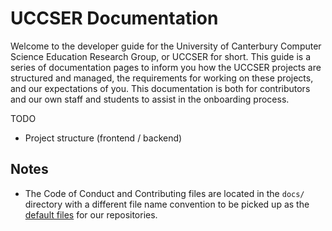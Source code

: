 # UCCSER Documentation

Welcome to the developer guide for the University of Canterbury Computer Science Education Research Group, or UCCSER for short.
This guide is a series of documentation pages to inform you how the UCCSER projects are structured and managed, the requirements for working on these projects, and our expectations of you.
This documentation is both for contributors and our own staff and students to assist in the onboarding process.

TODO
- Project structure (frontend / backend)

## Notes

- The Code of Conduct and Contributing files are located in the `docs/` directory with a different file name convention to be picked up as the [default files](https://docs.github.com/en/communities/setting-up-your-project-for-healthy-contributions/creating-a-default-community-health-file#about-default-community-health-files) for our repositories.
